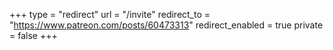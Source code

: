 +++
type = "redirect"
url = "/invite"
redirect_to = "https://www.patreon.com/posts/60473313"
redirect_enabled = true
private = false
+++